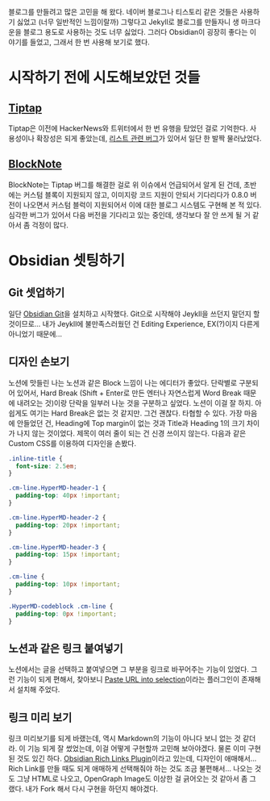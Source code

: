 블로그를 만들려고 많은 고민을 해 왔다. 네이버 블로그나 티스토리 같은 것들은 사용하기 싫었고 (너무 일반적인 느낌이랄까) 그렇다고 Jekyll로 블로그를 만들자니 생 마크다운을 블로그 용도로 사용하는 것도 너무 싫었다.
그러다 Obsidian이 굉장히 좋다는 이야기를 들었고, 그래서 한 번 사용해 보기로 했다.
# 시작하기 전에 시도해보았던 것들
## [Tiptap](https://tiptap.dev/)
Tiptap은 이전에 HackerNews와 트위터에서 한 번 유행을 탔었던 걸로 기억한다. 사용성이나 확장성은 되게 좋았는데, [리스트 관련 버그](https://github.com/ueberdosis/tiptap/issues/3128)가 있어서 일단 한 발짝 물러났었다.
## [BlockNote](https://github.com/TypeCellOS/BlockNote)
BlockNote는 Tiptap 버그를 해결한 걸로 위 이슈에서 언급되어서 알게 된 건데, 초반에는 커스텀 블록이 지원되지 않고, 이미지랑 코드 지원이 안되서 기다리다가 0.8.0 버전이 나오면서 커스텀 블럭이 지원되어서 이에 대한 블로그 시스템도 구현해 본 적 있다. 심각한 버그가 있어서 다음 버전을 기다리고 있는 중인데, 생각보다 잘 안 쓰게 될 거 같아서 좀 걱정이 많다.
# Obsidian 셋팅하기
## Git 셋업하기
일단 [Obsidian Git](https://github.com/denolehov/obsidian-git)을 설치하고 시작했다. Git으로 시작해야 Jeykll을 쓰던지 말던지 할 것이므로...
내가 Jeykll에 불만족스러웠던 건 Editing Experience, EX(?)이지 다른게 아니었기 때문에...
## 디자인 손보기
노션에 맛들린 나는 노션과 같은 Block 느낌이 나는 에디터가 좋았다. 단락별로 구분되어 있어서, Hard Break (Shift + Enter로 만든 엔터나 자연스럽게 Word Break 때문에 내려오는 것)이랑 단락을 일부러 나눈 것을 구분하고 싶었다. 노션이 이걸 잘 하지. 아쉽게도 여기는 Hard Break은 없는 것 같지만. 그건 괜찮다. 타협할 수 있다.
가장 마음에 안들었던 건, Heading에 Top margin이 없는 것과 Title과 Heading 1의 크기 차이가 나지 않는 것이었다. 제목이 여러 줄이 되는 건 신경 쓰이지 않는다.
다음과 같은 Custom CSS를 이용하여 디자인을 손봤다.
```css
.inline-title {
  font-size: 2.5em;
}

.cm-line.HyperMD-header-1 {
  padding-top: 40px !important;
}

.cm-line.HyperMD-header-2 {
  padding-top: 20px !important;
}

.cm-line.HyperMD-header-3 {
  padding-top: 15px !important;
}

.cm-line {
  padding-top: 10px !important;
}

.HyperMD-codeblock .cm-line {
  padding-top: 0px !important;
}
```
## 노션과 같은 링크 붙여넣기
노션에서는 글을 선택하고 붙여넣으면 그 부분을 링크로 바꾸어주는 기능이 있었다. 그런 기능이 되게 편해서, 찾아보니 [Paste URL into selection](https://github.com/denolehov/obsidian-url-into-selection)이라는 플러그인이 존재해서 설치해 주었다.
## 링크 미리 보기
링크 미리보기를 되게 바랬는데, 역시 Markdown의 기능이 아니다 보니 없는 것 같더라. 이 기능 되게 잘 썼었는데, 이걸 어떻게 구현할까 고민해 보아야겠다.
물론 이미 구현된 것도 있긴 하다. [Obsidian Rich Links Plugin](https://github.com/dhamaniasad/obsidian-rich-links)이라고 있는데, 디자인이 애매해서... Rich Link를 만들 때도 되게 애매하게 선택해줘야 하는 것도 조금 불편해서...
나오는 것도 그냥 HTML로 나오고, OpenGraph Image도 이상한 걸 긁어오는 것 같아서 좀 그랬다. 내가 Fork 해서 다시 구현을 하던지 해야겠다.
